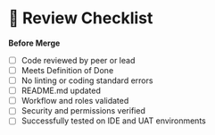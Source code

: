 # 🧾 Review Checklist

**Before Merge**
- [ ] Code reviewed by peer or lead
- [ ] Meets Definition of Done
- [ ] No linting or coding standard errors
- [ ] README.md updated
- [ ] Workflow and roles validated
- [ ] Security and permissions verified
- [ ] Successfully tested on IDE and UAT environments
